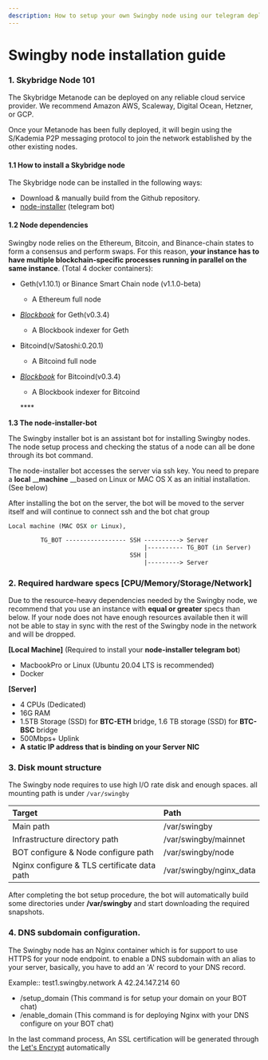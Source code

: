 ```yaml
---
description: How to setup your own Swingby node using our telegram deployment bot
---
```


# Swingby node installation guide

### 1. Skybridge Node 101

The Skybridge Metanode can be deployed on any reliable cloud service provider. We recommend Amazon AWS, Scaleway, Digital Ocean, Hetzner, or GCP.

Once your Metanode has been fully deployed, it will begin using the S/Kademia P2P messaging protocol to join the network established by the other existing nodes.

#### 1.1 How to install a Skybridge node

The Skybridge node can be installed in the following ways:

* Download & manually build from the Github repository.
* [node-installer](https://github.com/SwingbyProtocol/node-installer) \(telegram bot\) 

#### 1.2 Node dependencies

Swingby node relies on the Ethereum, Bitcoin, and Binance-chain states to form a consensus and perform swaps. For this reason, **your instance has to have multiple blockchain-specific processes running in parallel on the same instance**. \(Total 4 docker containers\):

* Geth\(v1.10.1\)  or Binance Smart Chain node \(v1.1.0-beta\)
  * A Ethereum full node 
* [_Blockbook_](https://github.com/trezor/blockbook) for Geth\(v0.3.4\) 
  * A Blockbook indexer for Geth
* Bitcoind\(v/Satoshi:0.20.1\) 
  * A Bitcoind full node
* [_Blockbook_](https://github.com/trezor/blockbook) for Bitcoind\(v0.3.4\) 

  * A Blockbook indexer for Bitcoind

  \*\*\*\*

**1.3  The node-installer-bot**

The Swingby installer bot is an assistant bot for installing Swingby nodes. The node setup process and checking the status of a node can all be done through its bot command.

The node-installer bot accesses the server via ssh key. You need to prepare a **local** __**machine** __based on Linux or MAC OS X as an initial installation. \(See below\)

After installing the bot on the server, the bot will be moved to the server itself and will continue to connect ssh and the bot chat group

```perl
Local machine (MAC OSX or Linux), 

         TG_BOT ----------------- SSH ----------> Server 
                                      |---------- TG_BOT (in Server)
                                  SSH |
                                      |---------> Server
```

### 2. Required hardware specs \[CPU/Memory/Storage/Network\]

Due to the resource-heavy dependencies needed by the Swingby node, we recommend that you use an instance with **equal or greater** specs than below. If your node does not have enough resources available then it will not be able to stay in sync with the rest of the Swingby node in the network and will be dropped.

**\[Local Machine\]** \(Required to install your **node-installer telegram bot**\)

* MacbookPro or Linux \(Ubuntu 20.04 LTS is recommended\) 
* Docker 

**\[Server\]**

* 4 CPUs \(Dedicated\)
* 16G RAM
* 1.5TB Storage \(SSD\) for **BTC-ETH** bridge, 1.6 TB storage \(SSD\) for **BTC-BSC** bridge
* 500Mbps+ Uplink
* **A static IP address that is binding on your Server NIC**

### 3. Disk mount structure

The Swingby node requires to use high I/O rate disk and enough spaces. all mounting path is under `/var/swingby`

| Target | Path |
| :--- | :--- |
| Main path | /var/swingby |
| Infrastructure directory path | /var/swingby/mainnet |
| BOT configure & Node configure path | /var/swingby/node |
| Nginx configure & TLS certificate data path  | /var/swingby/nginx\_data |

After completing the bot setup procedure, the bot will automatically build some directories under **/var/swingby** and start downloading the required snapshots. 

### 4. DNS subdomain configuration. 

The Swingby node has an Nginx container which is for support to use HTTPS for your node endpoint. to enable a DNS subdomain with an alias to your server, basically, you have to add an 'A' record to your DNS record. 

Example::   test1.swingby.network   A   42.24.147.214 60

* /setup\_domain \(This command is for setup your domain on your BOT chat\)
* /enable\_domain \(This command is for deploying Nginx with your DNS configure on your BOT chat\)

In the last command process, An SSL certification will be generated through the [Let's Encrypt](https://letsencrypt.org/) automatically

